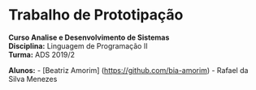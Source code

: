 # Trabalho de Prototipação 

__Curso Analise e Desenvolvimento de Sistemas__  
__Disciplina:__ Linguagem de Programação II  
__Turma:__ ADS 2019/2

__Alunos:__ - [Beatriz Amorim] (https://github.com/bia-amorim)
            - Rafael da Silva Menezes

